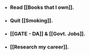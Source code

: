 - ### Read [[Books that I own]].
- ### Quit [[Smoking]].
- ### [[GATE - DA]] & [[Govt. Jobs]].
- ### [[Research my career]].

